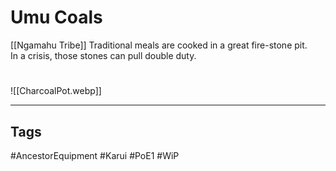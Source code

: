 # Umu Coals
[[Ngamahu Tribe]]
Traditional meals are cooked in a great fire-stone pit.  
In a crisis, those stones can pull double duty.

#
![[CharcoalPot.webp]]

---
## Tags
#AncestorEquipment
#Karui
#PoE1 
#WiP 